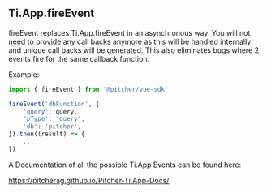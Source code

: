 
## Ti.App.fireEvent

fireEvent replaces Ti.App.fireEvent in an asynchronous way. You will not need to provide any call backs anymore as this will 
be handled internally and unique call backs will be generated. This also eliminates bugs where 2 events fire for the same callback
function.

Example:


```javascript
import { fireEvent } from '@pitcher/vue-sdk'

fireEvent('dbFunction', {
    'query': query,
    'pType': 'query',
    'db': 'pitcher',
}).then((result) => {
    ...
})
```


A Documentation of all the possible Ti.App Events can be found here:

https://pitcherag.github.io/Pitcher-Ti.App-Docs/

